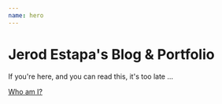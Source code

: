 ```yaml
---
name: hero
---
```


# Jerod Estapa's Blog & Portfolio

If you're here, and you can read this, it's too late ...

[Who am I?](./about)
